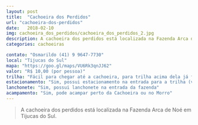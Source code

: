 ```yaml
---
layout: post
title:  "Cachoeira dos Perdidos"
url: "cachoeira-dos-perdidos"
date:   2018-02-10
img: cachoeira_dos_perdidos/cachoeira_dos_perdidos_2.jpg
description: A cachoeira dos perdidos está localizada na Fazenda Arca de Noé em Tijucas do Sul
categories: cachoeiras

contato: "Osmarildo (41) 9 9647-7730"
local: "Tijucas do Sul"
mapa: "https://goo.gl/maps/VU6Rk3qnJJ62"
valor: "R$ 10,00 (por pessoa)"
trilha: "Fácil para chegar até a cachoeira, para trilha acima dela já fica Média"
estacionamento: "Sim, possui estacionamento na entrada para a trilha (valor incluso na entrada)"
lanchonete: "Sim, possui lanchonete na entrada da fazenda"
acampamento: "Sim, pode acampar perto da Cachoeira ou no Morro"
---
```


> A cachoeira dos perdidos está localizada na Fazenda Arca de Noé em Tijucas do Sul.
